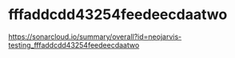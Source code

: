 # fffaddcdd43254feedeecdaatwo
https://sonarcloud.io/summary/overall?id=neojarvis-testing_fffaddcdd43254feedeecdaatwo
